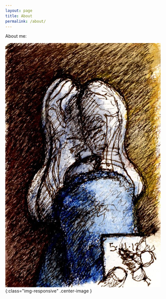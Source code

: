 ```yaml
---
layout: page
title: About
permalink: /about/
---
```


About me:

![Shoes](/assets/Images/shoes.jpg){:class="img-responsive" .center-image }

